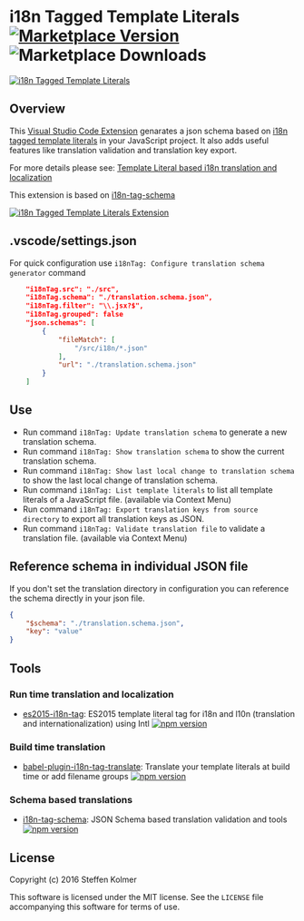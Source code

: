 # i18n Tagged Template Literals [![Marketplace Version](https://vsmarketplacebadge.apphb.com/version-short/skolmer.vscode-i18n-tag-schema.svg)](https://marketplace.visualstudio.com/items?itemName=skolmer.vscode-i18n-tag-schema) ![Marketplace Downloads](https://vsmarketplacebadge.apphb.com/installs/skolmer.vscode-i18n-tag-schema.svg)
[![i18n Tagged Template Literals](https://github.com/skolmer/vscode-i18n-tag-schema/raw/master/images/vscode-18n-tag-schema-icon-big.jpg)](http://i18n-tag.kolmer.net/)

## Overview

This [Visual Studio Code Extension](https://marketplace.visualstudio.com/items?itemName=skolmer.vscode-i18n-tag-schema) genarates a json schema based on [i18n tagged template literals](https://github.com/skolmer/es2015-i18n-tag) in your JavaScript project.
It also adds useful features like translation validation and translation key export.

For more details please see: [Template Literal based i18n translation and localization](http://i18n-tag.kolmer.net/)

This extension is based on [i18n-tag-schema](https://github.com/skolmer/i18n-tag-schema)

[![i18n Tagged Template Literals Extension](https://github.com/skolmer/vscode-i18n-tag-schema/raw/master/images/demo.gif)](https://marketplace.visualstudio.com/items?itemName=skolmer.vscode-i18n-tag-schema)

## .vscode/settings.json
For quick configuration use `i18nTag: Configure translation schema generator` command

```json
    "i18nTag.src": "./src",
    "i18nTag.schema": "./translation.schema.json",
    "i18nTag.filter": "\\.jsx?$",
    "i18nTag.grouped": false
    "json.schemas": [
        {
            "fileMatch": [
                "/src/i18n/*.json"
            ],
            "url": "./translation.schema.json"
        }
    ]
```
   
## Use
* Run command `i18nTag: Update translation schema` to generate a new translation schema.
* Run command `i18nTag: Show translation schema` to show the current translation schema.
* Run command `i18nTag: Show last local change to translation schema` to show the last local change of translation schema.
* Run command `i18nTag: List template literals` to list all template literals of a JavaScript file. (available via Context Menu)
* Run command `i18nTag: Export translation keys from source directory` to export all translation keys as JSON.
* Run command `i18nTag: Validate translation file` to validate a translation file. (available via Context Menu)

## Reference schema in individual JSON file
If you don't set the translation directory in configuration you can reference the schema directly in your json file.
```json
{
    "$schema": "./translation.schema.json",
    "key": "value"
}
```

## Tools


### Run time translation and localization
* [es2015-i18n-tag](https://github.com/skolmer/es2015-i18n-tag): ES2015 template literal tag for i18n and l10n (translation and internationalization) using Intl [![npm version](https://img.shields.io/npm/v/es2015-i18n-tag.svg?style=flat)](https://www.npmjs.com/package/es2015-i18n-tag)

### Build time translation
* [babel-plugin-i18n-tag-translate](https://github.com/skolmer/babel-plugin-i18n-tag-translate): Translate your template literals at build time or add filename groups [![npm version](https://img.shields.io/npm/v/babel-plugin-i18n-tag-translate.svg?style=flat)](https://www.npmjs.com/package/babel-plugin-i18n-tag-translate)

### Schema based translations
* [i18n-tag-schema](https://github.com/skolmer/i18n-tag-schema): JSON Schema based translation validation and tools [![npm version](https://img.shields.io/npm/v/i18n-tag-schema.svg?style=flat)](https://www.npmjs.com/package/i18n-tag-schema)

## License

Copyright (c) 2016 Steffen Kolmer

This software is licensed under the MIT license.  See the `LICENSE` file
accompanying this software for terms of use.
